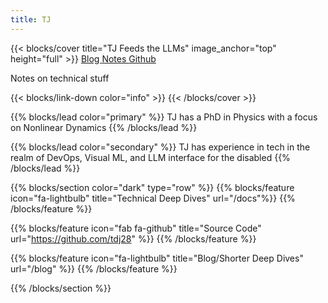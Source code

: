 ```yaml
---
title: TJ
---
```


{{< blocks/cover title="TJ Feeds the LLMs" image_anchor="top" height="full" >}}
<a class="btn btn-lg btn-primary me-3 mb-4" href="/blog/">
  Blog <i class="fas fa-arrow-alt-circle-right ms-2"></i>
</a>
<a class="btn btn-lg btn-primary me-3 mb-4" href="/docs/">
  Notes <i class="fas fa-arrow-alt-circle-right ms-2"></i>
</a>
<a class="btn btn-lg btn-secondary me-3 mb-4" href="https://github.com/tdj28">
  Github <i class="fab fa-github ms-2 "></i>
</a>
<p class="lead mt-5">Notes on technical stuff</p>
{{< blocks/link-down color="info" >}}
{{< /blocks/cover >}}


{{% blocks/lead color="primary" %}}
TJ has a PhD in Physics with a focus on Nonlinear Dynamics
{{% /blocks/lead %}}

{{% blocks/lead color="secondary" %}}
TJ has experience in tech in the realm of DevOps, Visual ML, and LLM interface for the disabled
{{% /blocks/lead %}}


{{% blocks/section color="dark" type="row" %}}
{{% blocks/feature icon="fa-lightbulb" title="Technical Deep Dives" url="/docs"%}}
{{% /blocks/feature %}}


{{% blocks/feature icon="fab fa-github" title="Source Code" url="https://github.com/tdj28" %}}
{{% /blocks/feature %}}


{{% blocks/feature icon="fa-lightbulb" title="Blog/Shorter Deep Dives" url="/blog" %}}
{{% /blocks/feature %}}


{{% /blocks/section %}}

<!-- 
{{% blocks/section %}}
This is the second section
{.h1 .text-center}
{{% /blocks/section %}} -->


<!-- {{% blocks/section type="row" %}}

{{% blocks/feature icon="fab fa-app-store-ios" title="Download **from AppStore**" %}}
Get the Goldydocs app!
{{% /blocks/feature %}}

{{% blocks/feature icon="fab fa-github" title="Contributions welcome!"
    url="https://github.com/google/docsy-example" %}}
We do a [Pull Request](https://github.com/google/docsy-example/pulls)
contributions workflow on **GitHub**. New users are always welcome!
{{% /blocks/feature %}} -->

<!-- {{% blocks/feature icon="fab fa-twitter" title="Follow us on Twitter!"
    url="https://twitter.com/GoHugoIO" %}}
For announcement of latest features etc.
{{% /blocks/feature %}} -->
<!-- 
{{% /blocks/section %}} -->


<!-- {{% blocks/section %}}
This is the another section
{.h1 .text-center}
{{% /blocks/section %}} -->